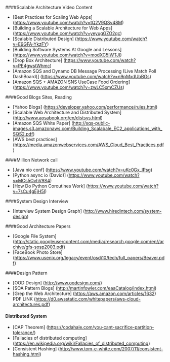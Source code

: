 
####Scalable Architecture Video Content
- [Best Practices for Scaling Web Apps] (https://www.youtube.com/watch?v=tQ2V9QSv48M)
- [Building a Scalable Architecture for Web Apps] (https://www.youtube.com/watch?v=yeyugGZO2qc)
- [Scalable Distributed Design] (https://www.youtube.com/watch?v=E9GFA-YkzFY)
- [Building Software Systems At Google and Lessons] (https://www.youtube.com/watch?v=modXC5IWTJI)
- [Drop Box Architecture] (https://www.youtube.com/watch?v=PE4gwstWhmc)
- [Amazon SQS and Dynamo DB Message Processing (Live Match Poll DashBoard)] (https://www.youtube.com/watch?v=n9pMxdUbBGs)
- [Amazon SQS + AMAZON SNS UseCase Food Ordering] (https://www.youtube.com/watch?v=zwLC5xmCZUs)

####Good Blogs Sites, Reading
- [Yahoo Blogs] (https://developer.yahoo.com/performance/rules.html)
- [Scalable Web Architecture and Distributed System] (http://www.aosabook.org/en/distsys.html)
- [Amazon SQS White Paper] (http://sqs-public-images.s3.amazonaws.com/Building_Scalabale_EC2_applications_with_SQS2.pdf)
- [AWS best practices] (https://media.amazonwebservices.com/AWS_Cloud_Best_Practices.pdf)

####Million Network call
- [Java nio conf] (https://www.youtube.com/watch?v=uKc0Gx_lPsg)
- [Python async io (David)] (https://www.youtube.com/watch?v=MCs5OvhV9S4)
- [How Do Python Coroutines Work] (https://www.youtube.com/watch?v=7sCu4gEjH5I)

####System Design Interview
- [Interview System Design Graph] (http://www.hiredintech.com/system-design)

####Good Architecture Papers
- [Google File System] (http://static.googleusercontent.com/media/research.google.com/en//archive/gfs-sosp2003.pdf)
- [FaceBook Photo Store] (https://www.usenix.org/legacy/event/osdi10/tech/full_papers/Beaver.pdf)

####Design Pattern
- [OOD Design] (http://www.oodesign.com/)
- [SOA Pattern Blogs] (http://martinfowler.com/eaaCatalog/index.html)
- [Grep the Web Architecture] (https://aws.amazon.com/articles/1632) PDF LINK (https://d0.awsstatic.com/whitepapers/aws-cloud-architectures.pdf)



#### Distributed System
- [CAP Theorem] (https://codahale.com/you-cant-sacrifice-partition-tolerance/)
- [Fallacies of distributed computing] (https://en.wikipedia.org/wiki/Fallacies_of_distributed_computing)
- [Consistent Hashing] (http://www.tom-e-white.com/2007/11/consistent-hashing.html)
